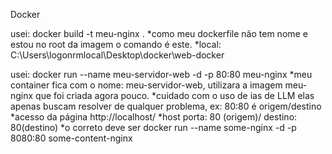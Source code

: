 Docker

usei: docker build -t meu-nginx .
*como meu dockerfile não tem nome e estou no root da imagem o comando é este.
*local: C:\Users\logonrmlocal\Desktop\docker\web-docker


usei: docker run --name meu-servidor-web -d -p 80:80 meu-nginx
*meu container fica com o nome: meu-servidor-web, utilizara a imagem meu-nginx que foi criada agora pouco.
*cuidado com o uso de ias de LLM elas apenas buscam resolver de qualquer problema, ex: 80:80 é origem/destino
*acesso da página http://localhost/
*host porta: 80 (origem)/ destino: 80(destino)
*o correto deve ser docker run --name some-nginx -d -p 8080:80 some-content-nginx

